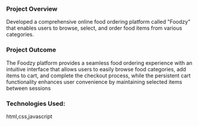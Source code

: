 ### Project Overview

Developed a comprehensive online food ordering platform called "Foodzy" that enables users to browse, select, and order food items from various categories. 

### Project Outcome

The Foodzy platform provides a seamless food ordering experience with an intuitive interface that allows users to easily browse food categories, add items to cart, and complete the checkout process, while the persistent cart functionality enhances user convenience by maintaining selected items between sessions

### Technologies Used:

html,css,javascript
